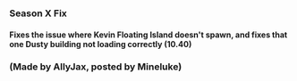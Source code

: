 ### Season X Fix

#### Fixes the issue where Kevin Floating Island doesn't spawn, and fixes that one Dusty building not loading correctly (10.40)

### (Made by AllyJax, posted by Mineluke)
